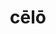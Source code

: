 ---
title: cēlō
meaning: to hide
ch: eleven
pos: verb
inf: celāre
secondppstem: cēl
infend: āre
conjugation: first
derivative: conceal
f1: yes
f: yes
ss: yes
ss2: yes
---